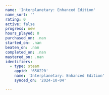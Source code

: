 ```yaml
---
name: 'Interplanetary: Enhanced Edition'
name_sort: ''
rating: 0
active: false
progress: new
hours_played: 0
purchased_on: .nan
started_on: .nan
beaten_on: .nan
completed_on: .nan
mastered_on: .nan
identifiers:
  - type: steam
    appid: '650220'
    name: 'Interplanetary: Enhanced Edition'
    synced_on: '2024-10-04'

---
```

